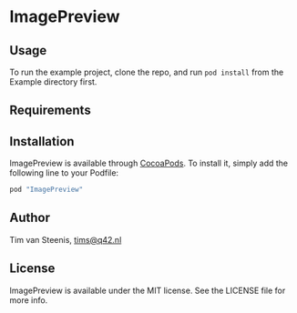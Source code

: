 # ImagePreview

<!-- [![CI Status](http://img.shields.io/travis/Tim van Steenis/ImagePreview.svg?style=flat)](https://travis-ci.org/Tim van Steenis/ImagePreview)
[![Version](https://img.shields.io/cocoapods/v/ImagePreview.svg?style=flat)](http://cocoapods.org/pods/ImagePreview)
[![License](https://img.shields.io/cocoapods/l/ImagePreview.svg?style=flat)](http://cocoapods.org/pods/ImagePreview)
[![Platform](https://img.shields.io/cocoapods/p/ImagePreview.svg?style=flat)](http://cocoapods.org/pods/ImagePreview) -->

## Usage

To run the example project, clone the repo, and run `pod install` from the Example directory first.

## Requirements

## Installation

ImagePreview is available through [CocoaPods](http://cocoapods.org). To install
it, simply add the following line to your Podfile:

```ruby
pod "ImagePreview"
```

## Author

Tim van Steenis, tims@q42.nl

## License

ImagePreview is available under the MIT license. See the LICENSE file for more info.
